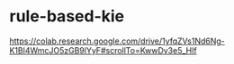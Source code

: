 # rule-based-kie
https://colab.research.google.com/drive/1yfqZVs1Nd6Ng-K1Bl4WmcJO5zGB9lYyF#scrollTo=KwwDv3e5_Hlf
